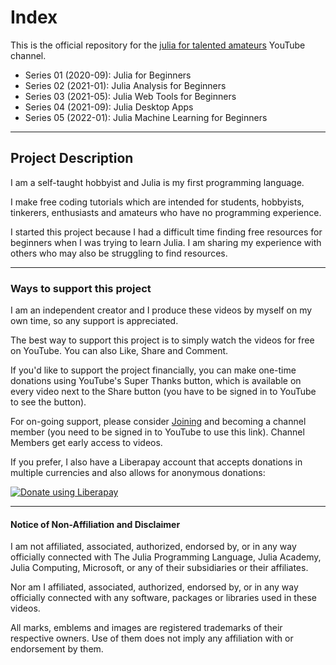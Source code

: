 # Index
This is the official repository for the [julia for talented amateurs](https://www.youtube.com/c/juliafortalentedamateurs) YouTube channel.

* Series 01 (2020-09): Julia for Beginners
* Series 02 (2021-01): Julia Analysis for Beginners
* Series 03 (2021-05): Julia Web Tools for Beginners
* Series 04 (2021-09): Julia Desktop Apps
* Series 05 (2022-01): Julia Machine Learning for Beginners
---
## Project Description

I am a self-taught hobbyist and Julia is my first programming language.

I make free coding tutorials which are intended for students, hobbyists, tinkerers, enthusiasts and amateurs who have no programming experience.

I started this project because I had a difficult time finding free resources for beginners when I was trying to learn Julia. I am sharing my experience with others who may also be struggling to find resources.

---
### Ways to support this project

I am an independent creator and I produce these videos by myself on my own time, so any support is appreciated.

The best way to support this project is to simply watch the videos for free on YouTube. You can also Like, Share and Comment.

If you'd like to support the project financially, you can make one-time donations using YouTube's Super Thanks button, which is available on every video next to the Share button (you have to be signed in to YouTube to see the button).

For on-going support, please consider [Joining](https://www.youtube.com/channel/UCQwQVlIkbalDzmMnr-0tRhw/join) and becoming a channel member (you need to be signed in to YouTube to use this link). Channel Members get early access to videos.

If you prefer, I also have a Liberapay account that accepts donations in multiple currencies and also allows for anonymous donations:

<noscript><a href="https://liberapay.com/julia4ta/donate"><img alt="Donate using Liberapay" src="https://liberapay.com/assets/widgets/donate.svg"></a></noscript>


---
#### Notice of Non-Affiliation and Disclaimer

I am not affiliated, associated, authorized, endorsed by, or in any way officially connected with The Julia Programming Language, Julia Academy, Julia Computing, Microsoft, or any of their subsidiaries or their affiliates.

Nor am I affiliated, associated, authorized, endorsed by, or in any way officially connected with any software, packages or libraries used in these videos.

All marks, emblems and images are registered trademarks of their respective owners. Use of them does not imply any affiliation with or endorsement by them.

